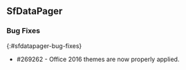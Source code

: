 ## SfDataPager

### Bug Fixes
{:#sfdatapager-bug-fixes}

* \#269262 - Office 2016 themes are now properly applied.